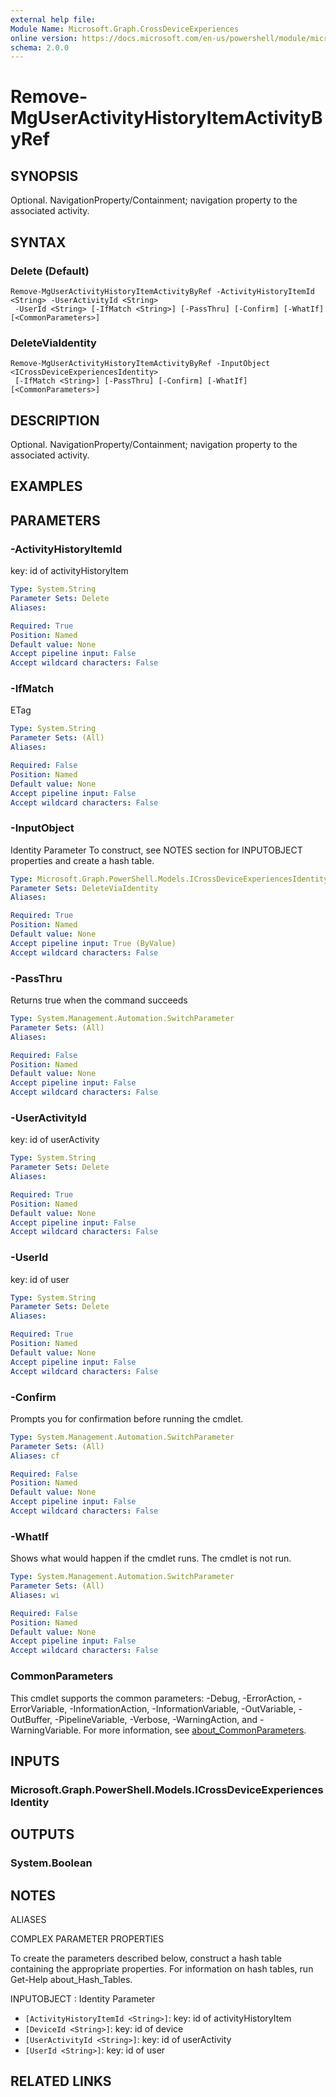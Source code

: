 ```yaml
---
external help file:
Module Name: Microsoft.Graph.CrossDeviceExperiences
online version: https://docs.microsoft.com/en-us/powershell/module/microsoft.graph.crossdeviceexperiences/remove-mguseractivityhistoryitemactivitybyref
schema: 2.0.0
---
```


# Remove-MgUserActivityHistoryItemActivityByRef

## SYNOPSIS
Optional.
NavigationProperty/Containment; navigation property to the associated activity.

## SYNTAX

### Delete (Default)
```
Remove-MgUserActivityHistoryItemActivityByRef -ActivityHistoryItemId <String> -UserActivityId <String>
 -UserId <String> [-IfMatch <String>] [-PassThru] [-Confirm] [-WhatIf] [<CommonParameters>]
```

### DeleteViaIdentity
```
Remove-MgUserActivityHistoryItemActivityByRef -InputObject <ICrossDeviceExperiencesIdentity>
 [-IfMatch <String>] [-PassThru] [-Confirm] [-WhatIf] [<CommonParameters>]
```

## DESCRIPTION
Optional.
NavigationProperty/Containment; navigation property to the associated activity.

## EXAMPLES

## PARAMETERS

### -ActivityHistoryItemId
key: id of activityHistoryItem

```yaml
Type: System.String
Parameter Sets: Delete
Aliases:

Required: True
Position: Named
Default value: None
Accept pipeline input: False
Accept wildcard characters: False
```

### -IfMatch
ETag

```yaml
Type: System.String
Parameter Sets: (All)
Aliases:

Required: False
Position: Named
Default value: None
Accept pipeline input: False
Accept wildcard characters: False
```

### -InputObject
Identity Parameter
To construct, see NOTES section for INPUTOBJECT properties and create a hash table.

```yaml
Type: Microsoft.Graph.PowerShell.Models.ICrossDeviceExperiencesIdentity
Parameter Sets: DeleteViaIdentity
Aliases:

Required: True
Position: Named
Default value: None
Accept pipeline input: True (ByValue)
Accept wildcard characters: False
```

### -PassThru
Returns true when the command succeeds

```yaml
Type: System.Management.Automation.SwitchParameter
Parameter Sets: (All)
Aliases:

Required: False
Position: Named
Default value: None
Accept pipeline input: False
Accept wildcard characters: False
```

### -UserActivityId
key: id of userActivity

```yaml
Type: System.String
Parameter Sets: Delete
Aliases:

Required: True
Position: Named
Default value: None
Accept pipeline input: False
Accept wildcard characters: False
```

### -UserId
key: id of user

```yaml
Type: System.String
Parameter Sets: Delete
Aliases:

Required: True
Position: Named
Default value: None
Accept pipeline input: False
Accept wildcard characters: False
```

### -Confirm
Prompts you for confirmation before running the cmdlet.

```yaml
Type: System.Management.Automation.SwitchParameter
Parameter Sets: (All)
Aliases: cf

Required: False
Position: Named
Default value: None
Accept pipeline input: False
Accept wildcard characters: False
```

### -WhatIf
Shows what would happen if the cmdlet runs.
The cmdlet is not run.

```yaml
Type: System.Management.Automation.SwitchParameter
Parameter Sets: (All)
Aliases: wi

Required: False
Position: Named
Default value: None
Accept pipeline input: False
Accept wildcard characters: False
```

### CommonParameters
This cmdlet supports the common parameters: -Debug, -ErrorAction, -ErrorVariable, -InformationAction, -InformationVariable, -OutVariable, -OutBuffer, -PipelineVariable, -Verbose, -WarningAction, and -WarningVariable. For more information, see [about_CommonParameters](http://go.microsoft.com/fwlink/?LinkID=113216).

## INPUTS

### Microsoft.Graph.PowerShell.Models.ICrossDeviceExperiencesIdentity

## OUTPUTS

### System.Boolean

## NOTES

ALIASES

COMPLEX PARAMETER PROPERTIES

To create the parameters described below, construct a hash table containing the appropriate properties. For information on hash tables, run Get-Help about_Hash_Tables.


INPUTOBJECT <ICrossDeviceExperiencesIdentity>: Identity Parameter
  - `[ActivityHistoryItemId <String>]`: key: id of activityHistoryItem
  - `[DeviceId <String>]`: key: id of device
  - `[UserActivityId <String>]`: key: id of userActivity
  - `[UserId <String>]`: key: id of user

## RELATED LINKS

